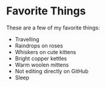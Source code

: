 # Favorite Things

These are a few of my favorite things:

- Travelling
- Raindrops on roses
- Whiskers on cute kittens
- Bright copper kettles
- Warm woolen mittens
- Not editing directly on GitHub
- Sleep
